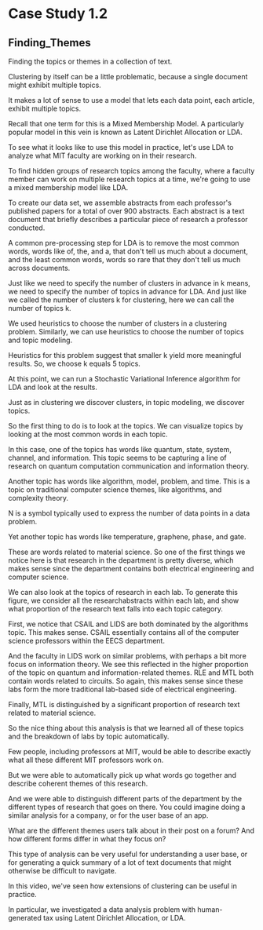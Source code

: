 # Case Study 1.2 

## Finding_Themes


Finding the topics or themes in a collection of text.

Clustering by itself can be a little problematic, because a single document might exhibit multiple topics.

It makes a lot of sense to use a model that lets each data point, each article, exhibit multiple topics.

Recall that one term for this is a Mixed Membership Model. A particularly popular model in this vein is known as Latent Dirichlet Allocation or LDA.

To see what it looks like to use this model in practice, let's use LDA to analyze what MIT faculty are working on in their research.

To find hidden groups of research topics among the faculty, where a faculty member can work on multiple research topics at a time, we're going to use a mixed membership model like LDA.

To create our data set, we assemble abstracts from each professor's published papers for a total of over 900 abstracts. Each abstract is a text document that briefly describes a particular piece of research
a professor conducted.

A common pre-processing step for LDA is to remove the most common words, words like of, the, and a, that don't tell us much about a document, and the least common words, words so rare that they don't tell us much across documents. 

Just like we need to specify the number of clusters in advance in k means, we need to specify the number of topics in advance for LDA. And just like we called the number of clusters k for clustering, here we can call the number of topics k.

We used heuristics to choose the number of clusters in a clustering problem.
Similarly, we can use heuristics to choose the number of topics and topic modeling.

Heuristics for this problem suggest that smaller k yield more meaningful results. So, we choose k equals 5 topics.

At this point, we can run a Stochastic Variational Inference algorithm for LDA and look at the results.

Just as in clustering we discover clusters, in topic modeling, we discover topics.

So the first thing to do is to look at the topics. We can visualize topics by looking at the most
common words in each topic. 

In this case, one of the topics has words like quantum, state, system, channel, and information. This topic seems to be capturing a line of research on quantum computation communication and information
theory.

Another topic has words like algorithm, model, problem, and time. This is a topic on traditional computer science themes, like algorithms, and complexity theory.

N is a symbol typically used to express the number of data points in a data problem.

Yet another topic has words like temperature, graphene, phase, and gate.

These are words related to material science. So one of the first things we notice here
is that research in the department is pretty diverse, which makes sense since the department contains both electrical engineering and computer science.

We can also look at the topics of research in each lab. To generate this figure, we consider all the researchabstracts within each lab, and show what proportion of the research text
falls into each topic category. 

First, we notice that CSAIL and LIDS are both dominated by the algorithms topic.
This makes sense. CSAIL essentially contains all of the computer science professors within the EECS department.

And the faculty in LIDS work on similar problems, with perhaps a bit more focus on information theory.
We see this reflected in the higher proportion of the topic on quantum and information-related themes.
RLE and MTL both contain words related to circuits. So again, this makes sense since these labs
form the more traditional lab-based side of electrical engineering.

Finally, MTL is distinguished by a significant proportion of research text related to material science.

So the nice thing about this analysis is that we learned all of these topics and the breakdown of labs by topic automatically.

Few people, including professors at MIT, would be able to describe exactly what all these different MIT professors work on.

But we were able to automatically pick up what words go together and describe coherent themes
of this research.

And we were able to distinguish different parts of the department by the different types of research
that goes on there. You could imagine doing a similar analysis for a company,
or for the user base of an app.

What are the different themes users talk about in their post on a forum?
And how different forms differ in what they focus on?

This type of analysis can be very useful for understanding a user base, or for generating a quick summary of a lot of text documents that might otherwise be difficult to navigate.

In this video, we've seen how extensions of clustering can be useful in practice.

In particular, we investigated a data analysis problem with human-generated tax using Latent Dirichlet Allocation, or LDA.
